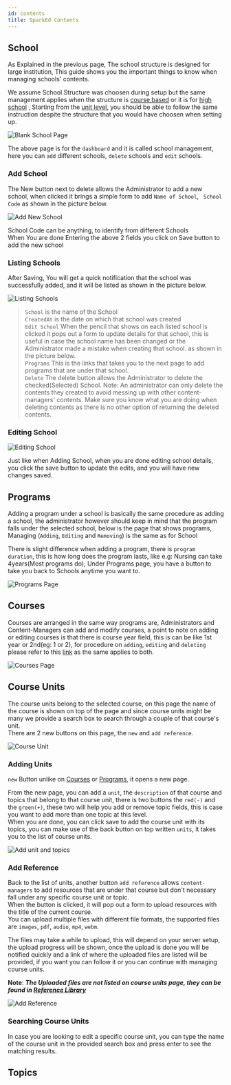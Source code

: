 ```yaml
---
id: contents
title: SparkEd Contents
---
```


## School

As Explained in the previous page, The school structure is designed for large institution, This guide shows you the important things to know when managing schools' contents. 

We assume School Structure was choosen during setup but the same management applies when the structure is [course based](setup.md#course) or it is for [high school](setup.md#high-school) , Starting from the [unit level](#course-units), you should be able to follow the same instruction despite the structure that you would have choosen when setting up.  


![Blank School Page](assets/school1.png)  

The above page is for the `dashboard` and it is called school management, here you can `add` different schools, `delete` schools and  `edit` schools.  
### Add School
The New button next to delete allows the Administrator to add a new school, when clicked it brings a simple form to add `Name of School`, ` School Code` as shown in the picture below.  

![Add New School](assets/school2.png)  

School Code can be anything, to identify from different Schools  
When You are done Entering the above 2 fields you click on Save button to add the new school  

### Listing Schools

After Saving, You will get a quick notification that the school was successfully added, and it will be listed as shown in the picture below.  

![Listing Schools](assets/school3.png)  

> `School` is the name of the School  
> `CreatedAt` is the date on which that school was created  
> `Edit School` When the pencil that shows on each listed school is clicked it pops out a form to update details for that school, this is useful in case the school name has been changed or the Administrator made a mistake when creating that school. as shown in the picture below.    
> `Programs` This is the links that takes you to the next page to add programs that are under that school.  
> `Delete` The delete button allows the Administrator to delete the checked(Selected) School. Note: An administrator can only delete the contents they created to avoid messing up with other content-managers' contents. Make sure you know what you are doing when deleting contents as there is no other option of returning the deleted contents.  

### Editing School  

![Editing School](assets/school4.png)  

Just like when Adding School, when you are done editing school details, you click the save button to update the edits, and you will have new changes saved.   



## Programs 

Adding a program under a school is basically the same procedure as adding a school, the administrator however should keep in mind that the program falls under the selected school, below is the page that shows programs, Managing (`Adding`, `Editing` and `Removing`) is the same as for School  

There is slight difference when adding a program, there is `program duration`, this is how long does the program lasts, like e.g: Nursing can take 4years(Most programs do);
Under Programs page, you have a button to take you back to Schools anytime you want to.  

![Programs Page](assets/school5.png)  

## Courses 

Courses are arranged in the same way programs are, Administrators and Content-Managers can add and modify courses, a point to note on adding or editing courses is that there is course year field, this is can be like 1st year or 2nd(eg: 1 or 2), for procedure on `adding`, `editing` and `deleting` please refer to this [link](#school) as the same applies to both.  

![Courses Page](assets/school6.png)  

## Course Units  

The course units belong to the selected course, on this page the name of the course is shown on top of the page and since course units might be many we provide a search box to search through a couple of that course's unit.  
There are 2 new buttons on this page, the `new` and `add reference`.  
 
 ![Course Unit](assets/school7.png)

### Adding Units

`new` Button unlike on [Courses](#courses) or [Programs](#programs), it opens a new page.

From the new page, you can add a `unit`, the `description` of that course and topics that belong to that course unit, there is two buttons the `red(-)` and the `green(+)`, these two will help you add or remove topic fields, this is case you want to add more than one topic at this level.  
When you are done, you can click save to add the course unit with its topics, you can make use of the back button on top written `units`, it takes you to the list of course units.  

![Add unit and topics](assets/school8.png)  

### Add Reference  

Back to the list of units, another button `add reference` allows `content-managers` to add resources that are under that course but don't necessary fall under any specific course unit or topic.  
When the button is clicked, it will pop out a form to upload resources with the title of the current course.  
You can upload multiple files with different file formats, the supported files are `images`, `pdf`, `audio`, `mp4`, `webm`.  

The files may take a while to upload, this will depend on your server setup, the upload progress will be shown, once the upload is done you will be notified quickly and a link of where the uploaded files are listed will be provided, if you want you can follow it or you can continue with managing course units.  

**Note**: ***The Uploaded files are not listed on course units page, they can be found in [Reference Library](referencelibrary.md)***

![Add Reference](assets/school9.png)  

### Searching Course Units  

In case you are looking to edit a specific course unit, you can type the name of the course unit in the provided search box and press enter to see the matching results.  

## Topics  









 






<!-- Screenshot for the School Management Component -->